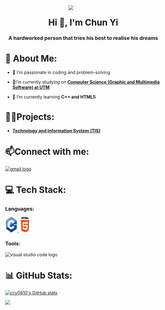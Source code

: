 <img align="right" width="300px" src="https://github.com/CCY0810/CCY0810/assets/147255304/43291a3b-e8dc-43e4-bc93-b46940e71eeb" >
<!-- ICEGIF,2024.Hello Gif.https://www.icegif.com/hello-10/. -->
<h1 align="center">Hi 👋, I'm Chun Yi</h1>
<h3 align="center">A hardworked person that tries his best to realise his dreams</h3>

# 💫 About Me:
- 🧑 I'm passionate in coding and problem-solving

- 🏫I’m currently studying on **[Computer Science (Graphic and Multimedia Software) at UTM](https://comp.utm.my/secv/)**

- 🌱 I’m currently learning **C++ and HTML5**

<!-- - 📖All of my projects are available at -->
 
# 👨‍💻Projects:
- **[Technology and Information System (TIS)](https://github.com/CCY0810/TIS_Project)**

# 📫Connect with me:  
<a href="mailto:chuahchunyi@graduate.utm.my" target="_blank">
<img src="https://img.shields.io/static/v1?message=Gmail&logo=gmail&label=&color=D14836&logoColor=white&labelColor=&style=for-the-badge" height="28" alt="gmail logo"  />
</a>


# 💻 Tech Stack:
<h3 align="left">Languages:</h3>
<p align="left"> <a href="https://www.w3schools.com/cpp/" target="_blank" rel="noreferrer"> <img src="https://raw.githubusercontent.com/devicons/devicon/master/icons/cplusplus/cplusplus-original.svg" alt="cplusplus" width="40" height="50"/> </a> <a href="https://www.w3.org/html/" target="_blank" rel="noreferrer"> <img src="https://raw.githubusercontent.com/devicons/devicon/master/icons/html5/html5-original-wordmark.svg" alt="html5" width="40" height="50"/> </a> </p>

<h3 align="left">Tools:</h3>
<img src="https://github.com/CCY0810/CCY0810/assets/147255304/dbd3e905-271e-4ea9-8b64-12cdde4a8f91" height="40" alt="visual studio code logo"  />


# 📊 GitHub Stats:
<p align="left"> <a href="http://www.github.com/ccy0810"><img src="https://github-readme-stats.vercel.app/api?username=ccy0810&show_icons=true&hide=&count_private=true&title_color=0891b2&text_color=ffffff&icon_color=0891b2&bg_color=1c1917&hide_border=true&show_icons=true" alt="ccy0810's GitHub stats" /></a>

<p align="left"><a href="http://www.github.com/ccy0810"><img src="https://github-readme-streak-stats.herokuapp.com/?user=ccy0810&stroke=ffffff&background=1c1917&ring=0891b2&fire=0891b2&currStreakNum=ffffff&currStreakLabel=0891b2&sideNums=ffffff&sideLabels=ffffff&dates=ffffff&hide_border=true" /></a>
